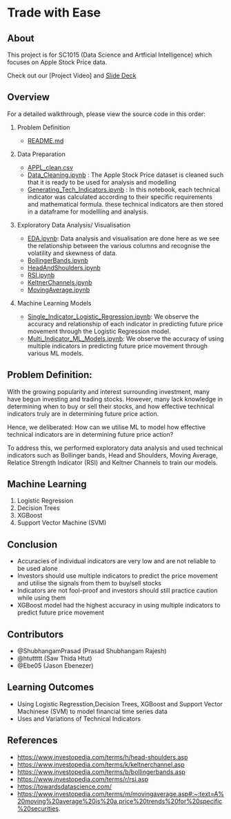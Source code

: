 # Trade with Ease

## About
This project is for SC1015 (Data Science and Artficial Intelligence) which focuses on Apple Stock Price data.

Check out our [Project Video] and [Slide Deck](https://github.com/ShubhangamPrasad/Technical-Indicator-Evaluator/blob/main/C126_Team3_JasonHtutShubhangam.pptx)

## Overview
For a detailed walkthrough, please view the source code in this order:
1. Problem Definition
    - [README.md](https://github.com/ShubhangamPrasad/Technical-Indicator-Evaluator#:~:text=1%20hour%20ago-,README.md,-refined%20ML%20models_)

2. Data Preparation
    - [APPL_clean.csv](https://github.com/ShubhangamPrasad/Technical-Indicator-Evaluator#:~:text=3%20days%20ago-,AAPL_clean.csv,-2%20days%20ago)
    - [Data_Cleaning.ipynb](https://github.com/ShubhangamPrasad/Technical-Indicator-Evaluator#:~:text=3%20minutes%20ago-,DataCleaning.ipynb,-8%20hours%20ago) : The Apple Stock Price dataset is cleaned such that it is ready to be used for analysis and modelling
    - [Generating_Tech_Indicators.ipynb](https://github.com/ShubhangamPrasad/Technical-Indicator-Evaluator#:~:text=19%20hours%20ago-,Generating_Tech_Indicators.ipynb,-1%20hour%20ago) : In this notebook, each technical indicator was calculated according to their specific requirements and mathematical formula. these technical indicators are then stored in a dataframe for modellling and analysis.

3. Exploratory Data Analysis/ Visualisation
    - [EDA.ipynb](https://github.com/ShubhangamPrasad/Technical-Indicator-Evaluator/blob/main/EDA.ipynb): Data analysis and visualisation are done here as we see the relationship between the various columns and recognise the volatility and skewness of data. 
    - [BollingerBands.ipynb](https://github.com/ShubhangamPrasad/Technical-Indicator-Evaluator/blob/main/BollingerBands.ipynb)
    - [HeadAndShoulders.ipynb](https://github.com/ShubhangamPrasad/Technical-Indicator-Evaluator/blob/main/HeadAndShoulders.ipynb)
    - [RSI.ipynb](https://github.com/ShubhangamPrasad/Technical-Indicator-Evaluator/blob/main/RSI.ipynb)
    - [KeltnerChannels.ipynb](https://github.com/ShubhangamPrasad/Technical-Indicator-Evaluator/blob/main/KeltnerChannels.ipynb)
    - [MovingAverage.ipynb](https://github.com/ShubhangamPrasad/Technical-Indicator-Evaluator/blob/main/MovingAverage.ipynb)

4. Machine Learning Models
    - [Single_Indicator_Logistic_Regression.ipynb](https://github.com/ShubhangamPrasad/Technical-Indicator-Evaluator/blob/main/Single_Indicator_Logistic_Regression.ipynb): We observe the accuracy and relationship of each indicator in predicting future price movement through the Logistic Regression model.
    - [Multi_Indicator_ML_Models.ipynb](https://github.com/ShubhangamPrasad/Technical-Indicator-Evaluator/blob/main/Multi_Indicator_ML_Models.ipynb): We observe the accuracy of using multiple indicators in predicting future price movement through various ML models. 


## Problem Definition:
With the growing popularity and interest surrounding investment, many have begun investing and trading stocks. However, many lack knowledge in determining when to buy or sell their stocks, and how effective technical indicators truly are in determining future price action.

Hence, we deliberated:
How can we utilise ML to model how effective technical indicators are in determining future price action? 

To address this, we performed exploratory data analysis and used technical indicators such as Bollinger bands, Head and Shoulders, Moving Average, Relatice Strength Indicator (RSI) and Keltner Channels to train our models. 

## Machine Learning
1. Logistic Regression
2. Decision Trees
3. XGBoost
4. Support Vector Machine (SVM)

## Conclusion
- Accuracies of individual indicators are very low and are not reliable to be used alone 
- Investors should use multiple indicators to predict the price movement and utilise the signals from them to buy/sell stocks
- Indicators are not fool-proof and investors should still practice caution while using them
- XGBoost model had the highest accuracy in using multiple indicators to predict future price movement 

## Contributors
- @ShubhangamPrasad (Prasad Shubhangam Rajesh)
- @htuttttt (Saw Thida Htut)
- @Ebe05 (Jason Ebenezer)

## Learning Outcomes
- Using Logistic Regresstion,Decision Trees, XGBoost and Support Vector Machinese (SVM) to model financial time series data
- Uses and Variations of Technical Indicators

## References
- https://www.investopedia.com/terms/h/head-shoulders.asp
- https://www.investopedia.com/terms/k/keltnerchannel.asp
- https://www.investopedia.com/terms/b/bollingerbands.asp
- https://www.investopedia.com/terms/r/rsi.asp
- https://towardsdatascience.com/
- https://www.investopedia.com/terms/m/movingaverage.asp#:~:text=A%20moving%20average%20is%20a,price%20trends%20for%20specific%20securities.





